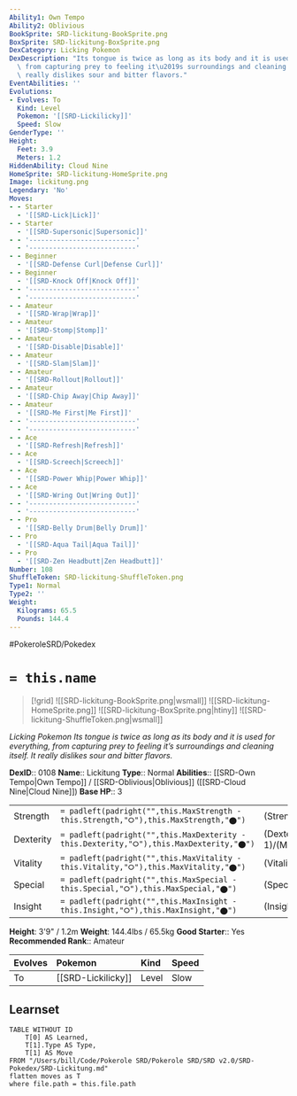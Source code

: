 ```yaml
---
Ability1: Own Tempo
Ability2: Oblivious
BookSprite: SRD-lickitung-BookSprite.png
BoxSprite: SRD-lickitung-BoxSprite.png
DexCategory: Licking Pokemon
DexDescription: "Its tongue is twice as long as its body and it is used for everything,\
  \ from capturing prey to feeling it\u2019s surroundings and cleaning itself. It\
  \ really dislikes sour and bitter flavors."
EventAbilities: ''
Evolutions:
- Evolves: To
  Kind: Level
  Pokemon: '[[SRD-Lickilicky]]'
  Speed: Slow
GenderType: ''
Height:
  Feet: 3.9
  Meters: 1.2
HiddenAbility: Cloud Nine
HomeSprite: SRD-lickitung-HomeSprite.png
Image: lickitung.png
Legendary: 'No'
Moves:
- - Starter
  - '[[SRD-Lick|Lick]]'
- - Starter
  - '[[SRD-Supersonic|Supersonic]]'
- - '---------------------------'
  - '---------------------------'
- - Beginner
  - '[[SRD-Defense Curl|Defense Curl]]'
- - Beginner
  - '[[SRD-Knock Off|Knock Off]]'
- - '---------------------------'
  - '---------------------------'
- - Amateur
  - '[[SRD-Wrap|Wrap]]'
- - Amateur
  - '[[SRD-Stomp|Stomp]]'
- - Amateur
  - '[[SRD-Disable|Disable]]'
- - Amateur
  - '[[SRD-Slam|Slam]]'
- - Amateur
  - '[[SRD-Rollout|Rollout]]'
- - Amateur
  - '[[SRD-Chip Away|Chip Away]]'
- - Amateur
  - '[[SRD-Me First|Me First]]'
- - '---------------------------'
  - '---------------------------'
- - Ace
  - '[[SRD-Refresh|Refresh]]'
- - Ace
  - '[[SRD-Screech|Screech]]'
- - Ace
  - '[[SRD-Power Whip|Power Whip]]'
- - Ace
  - '[[SRD-Wring Out|Wring Out]]'
- - '---------------------------'
  - '---------------------------'
- - Pro
  - '[[SRD-Belly Drum|Belly Drum]]'
- - Pro
  - '[[SRD-Aqua Tail|Aqua Tail]]'
- - Pro
  - '[[SRD-Zen Headbutt|Zen Headbutt]]'
Number: 108
ShuffleToken: SRD-lickitung-ShuffleToken.png
Type1: Normal
Type2: ''
Weight:
  Kilograms: 65.5
  Pounds: 144.4
---
```


#PokeroleSRD/Pokedex

# `= this.name`

> [!grid]
> ![[SRD-lickitung-BookSprite.png|wsmall]]
> ![[SRD-lickitung-HomeSprite.png]]
> ![[SRD-lickitung-BoxSprite.png|htiny]]
> ![[SRD-lickitung-ShuffleToken.png|wsmall]]


*Licking Pokemon*
*Its tongue is twice as long as its body and it is used for everything, from capturing prey to feeling it’s surroundings and cleaning itself. It really dislikes sour and bitter flavors.*

**DexID**:: 0108
**Name**:: Lickitung
**Type**:: Normal
**Abilities**:: [[SRD-Own Tempo|Own Tempo]] / [[SRD-Oblivious|Oblivious]] ([[SRD-Cloud Nine|Cloud Nine]])
**Base HP**:: 3

|           |                                                                                        |                                          |
| --------- | -------------------------------------------------------------------------------------- | ---------------------------------------- |
| Strength  | `= padleft(padright("",this.MaxStrength - this.Strength,"⭘"),this.MaxStrength,"⬤")`    | (Strength::2)/(MaxStrength::4)   |
| Dexterity | `= padleft(padright("",this.MaxDexterity - this.Dexterity,"⭘"),this.MaxDexterity,"⬤")` | (Dexterity:: 1)/(MaxDexterity::3) |
| Vitality  | `= padleft(padright("",this.MaxVitality - this.Vitality,"⭘"),this.MaxVitality,"⬤")`    | (Vitality::2)/(MaxVitality::5)   |
| Special   | `= padleft(padright("",this.MaxSpecial - this.Special,"⭘"),this.MaxSpecial,"⬤")`       | (Special::2)/(MaxSpecial::4)     |
| Insight   | `= padleft(padright("",this.MaxInsight - this.Insight,"⭘"),this.MaxInsight,"⬤")`       | (Insight::2)/(MaxInsight::5)     |

**Height**: 3'9" / 1.2m
**Weight**: 144.4lbs / 65.5kg
**Good Starter**:: Yes
**Recommended Rank**:: Amateur

| Evolves   | Pokemon            | Kind   | Speed   |
|:----------|:-------------------|:-------|:--------|
| To        | [[SRD-Lickilicky]] | Level  | Slow    |

## Learnset

```dataview
TABLE WITHOUT ID
    T[0] AS Learned,
    T[1].Type AS Type,
    T[1] AS Move
FROM "/Users/bill/Code/Pokerole SRD/Pokerole SRD/SRD v2.0/SRD-Pokedex/SRD-Lickitung.md"
flatten moves as T
where file.path = this.file.path
```
